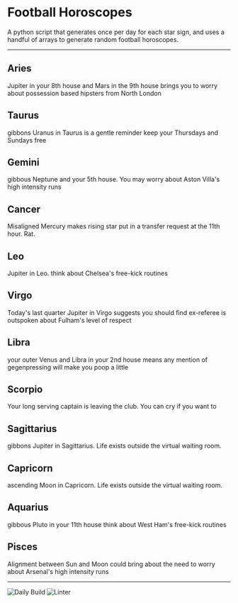 # Football Horoscopes

A python script that generates once per day for each star sign, and uses a handful of arrays to generate random football horoscopes.

---

<!-- horoscopes_item starts -->
<h2>Aries</h2><p>Jupiter in your 8th house and Mars in the 9th house brings you to worry about possession based hipsters from North London</p><h2>Taurus</h2><p>gibbons Uranus in Taurus is a gentle reminder keep your Thursdays and Sundays free</p><h2>Gemini</h2><p>gibbous Neptune and your 5th house. You may worry about Aston Villa's high intensity runs</p><h2>Cancer</h2><p>Misaligned Mercury makes rising star put in a transfer request at the 11th hour. Rat.</p><h2>Leo</h2><p>Jupiter in Leo. think about Chelsea's free-kick routines</p><h2>Virgo</h2><p>Today's last quarter Jupiter in Virgo suggests you should find ex-referee is outspoken about Fulham's level of respect</p><h2>Libra</h2><p>your outer Venus and Libra in your 2nd house means any mention of gegenpressing will make you poop a little</p><h2>Scorpio</h2><p>Your long serving captain is leaving the club. You can cry if you want to</p><h2>Sagittarius</h2><p>gibbons Jupiter in Sagittarius. Life exists outside the virtual waiting room.</p><h2>Capricorn</h2><p>ascending Moon in Capricorn. Life exists outside the virtual waiting room.</p><h2>Aquarius</h2><p>gibbous Pluto in your 11th house think about West Ham's free-kick routines</p><h2>Pisces</h2><p>Alignment between Sun and Moon could bring about the need to worry about Arsenal's high intensity runs</p>
<!-- horoscopes_item ends -->

---

![Daily Build](https://github.com/MatBenfield/horofootball.thechels.uk/workflows/Daily%20Build/badge.svg) ![Linter](https://github.com/MatBenfield/horofootball.thechels.uk/workflows/Linter/badge.svg)
